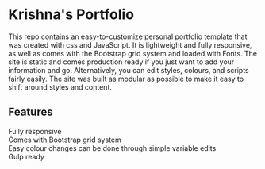 # Krishna's Portfolio
This repo contains an easy-to-customize personal portfolio template that was created with css and JavaScript. It is lightweight and fully responsive, as well as comes with the Bootstrap grid system and loaded with Fonts. The site is static and comes production ready if you just want to add your information and go. Alternatively, you can edit styles, colours, and scripts fairly easily. The site was built as modular as possible to make it easy to shift around styles and content.

## Features
Fully responsive   
Comes with Bootstrap grid system  
Easy colour changes can be done through simple variable edits  
Gulp ready   
